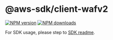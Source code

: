 # @aws-sdk/client-wafv2

[![NPM version](https://img.shields.io/npm/v/@aws-sdk/client-wafv2/rc.svg)](https://www.npmjs.com/package/@aws-sdk/client-wafv2)
[![NPM downloads](https://img.shields.io/npm/dm/@aws-sdk/client-wafv2.svg)](https://www.npmjs.com/package/@aws-sdk/client-wafv2)

For SDK usage, please step to [SDK readme](https://github.com/aws/aws-sdk-js-v3).
